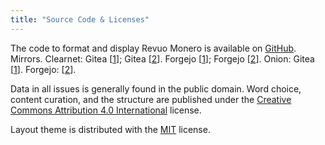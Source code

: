 ```yaml
---
title: "Source Code & Licenses"
---
```


The code to format and display Revuo Monero is available on [GitHub](https://github.com/rottenstonks/revuo-weekly). Mirrors. Clearnet: Gitea [[1](https://git.wownero.com/rotten/revuo-weekly)]; Gitea [[2](https://git.datura.network/rottenwheel/revuo-weekly)]. Forgejo [[1](https://git.private.coffee/rottenwheel/revuo-weekly)]; Forgejo [[2](https://git.bloat.cat/rottenwheel/revuo-weekly)]. Onion: Gitea [[1](http://gitea.recanman7nly4wwc5f2t2h55jnxsr7wo664o3lsydngwetvrguz4esid.onion/rottenwheel/revuo-weekly)]. Forgejo: [[2](https://librejojyvetb6pwx3r23yigq5eeuwhhev2vm5hkfomhgdn7g4xpx3ad.onion/rottenwheel/revuo-weekly)].

Data in all issues is generally found in the public domain. Word choice, content curation, and the structure are published under the [Creative Commons Attribution 4.0 International](https://creativecommons.org/licenses/by/4.0/) license.

Layout theme is distributed with the [MIT](https://wikiless.funami.tech/wiki/MIT_License?lang=en) license.